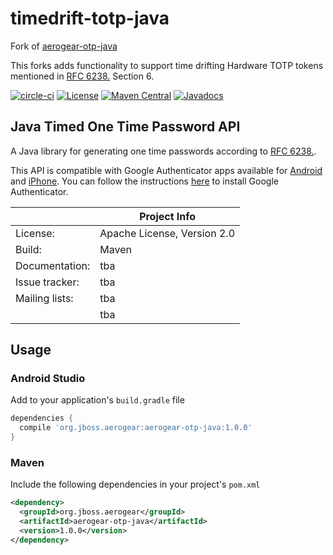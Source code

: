 # timedrift-totp-java

Fork of [aerogear-otp-java](https://github.com/aerogear-attic/aerogear-otp-java)

This forks adds functionality to support time drifting Hardware TOTP tokens mentioned in [RFC 6238.](https://www.ietf.org/rfc/rfc6238.txt) Section 6.

[![circle-ci](https://img.shields.io/circleci/project/github/aerogear/aerogear-otp-java/master.svg)](https://circleci.com/gh/aerogear/aerogear-otp-java)
[![License](https://img.shields.io/badge/-Apache%202.0-blue.svg)](https://opensource.org/s/Apache-2.0)
[![Maven Central](https://img.shields.io/maven-central/v/org.jboss.aerogear/aerogear-otp-java.svg)](http://search.maven.org/#search%7Cga%7C1%7Caerogear-otp-java)
[![Javadocs](http://www.javadoc.io/badge/org.jboss.aerogear/aerogear-otp-java.svg?color=blue)](http://www.javadoc.io/doc/org.jboss.aerogear/aerogear-otp-java)

## Java Timed One Time Password API

A Java library for generating one time passwords according to [RFC 6238.](https://www.ietf.org/rfc/rfc6238.txt).

This API is compatible with Google Authenticator apps available for [Android](https://play.google.com/store/apps/details?id=com.google.android.apps.authenticator2&hl=en) and [iPhone](https://itunes.apple.com/us/app/google-authenticator/id388497605?mt=8). You can follow the instructions [here](http://support.google.com/accounts/bin/answer.py?hl=en&answer=1066447) to install Google Authenticator. 

|                 | Project Info                |
| --------------- |-----------------------------|
| License:        | Apache License, Version 2.0 |
| Build:          | Maven                       |
| Documentation:  | tba                         |
| Issue tracker:  | tba                         |
| Mailing lists:  | tba                         |
|                 | tba                         |

## Usage

### Android Studio

Add to your application's `build.gradle` file

```groovy
dependencies {
  compile 'org.jboss.aerogear:aerogear-otp-java:1.0.0'
}
```

### Maven

Include the following dependencies in your project's `pom.xml`

```xml
<dependency>
  <groupId>org.jboss.aerogear</groupId>
  <artifactId>aerogear-otp-java</artifactId>
  <version>1.0.0</version>
</dependency>
```
